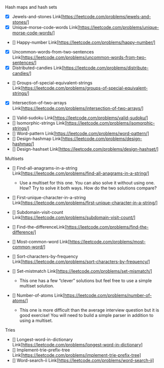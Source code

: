 Hash maps and hash sets

-   [x] Jewels-and-stones Link[https://leetcode.com/problems/jewels-and-stones/]
-   [x] Unique-morse-code-words Link[https://leetcode.com/problems/unique-morse-code-words/]
-   [] Happy-number Link[https://leetcode.com/problems/happy-number/]
-   [x] Uncommon-words-from-two-sentences Link[https://leetcode.com/problems/uncommon-words-from-two-sentences/]
-   [x] Distributed-candies Link[https://leetcode.com/problems/distribute-candies/]
-   [] Groups-of-special-equivalent-strings Link[https://leetcode.com/problems/groups-of-special-equivalent-strings/]
-   [x] Intersection-of-two-arrays Link[https://leetcode.com/problems/intersection-of-two-arrays/]
-   [] Valid-sudoku Link[https://leetcode.com/problems/valid-sudoku/]
-   [] Isomorphic-strings Link[https://leetcode.com/problems/isomorphic-strings/]
-   [] Word-pattern Link[https://leetcode.com/problems/word-pattern/]
-   [] Design-hashmap Link[https://leetcode.com/problems/design-hashmap/]
-   [] Design-hashset Link[https://leetcode.com/problems/design-hashset/]

Multisets

-   [] Find-all-anagrams-in-a-string Link[https://leetcode.com/problems/find-all-anagrams-in-a-string/]
    -   Use a multiset for this one. You can also solve it without using one. How? Try to solve it both ways. How do the two solutions compare?
-   [] First-unique-character-in-a-string Link[https://leetcode.com/problems/first-unique-character-in-a-string/]
-   [] Subdomain-visit-count Link[https://leetcode.com/problems/subdomain-visit-count/]
-   [] Find-the-differenceLink[https://leetcode.com/problems/find-the-difference/]
-   [] Most-common-word Link[https://leetcode.com/problems/most-common-word/]
-   [] Sort-characters-by-frequency Link[https://leetcode.com/problems/sort-characters-by-frequency/]
-   [] Set-mistmatch Link[https://leetcode.com/problems/set-mismatch/]

    -   This one has a few “clever” solutions but feel free to use a simple multiset solution.

-   [] Number-of-atoms Link[https://leetcode.com/problems/number-of-atoms/]

    -   This one is more difficult than the average interview question but it is good exercise! You will need to build a simple parser in addition to using a multiset.

Tries

-   [] Longest-word-in-dictionary Link[https://leetcode.com/problems/longest-word-in-dictionary]
-   [] Implement-trie-prefix-tree Link[https://leetcode.com/problems/implement-trie-prefix-tree]
-   [] Word-search-ii Link[https://leetcode.com/problems/word-search-ii]
